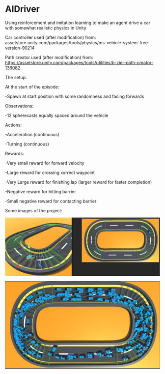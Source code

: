 # AIDriver
Using reinforcement and imitation learning to make an agent drive a car with somewhat realistic physics in Unity

Car controller used (after modification) from: assetstore.unity.com/packages/tools/physics/ms-vehicle-system-free-version-90214

Path creator used (after modification) from: https://assetstore.unity.com/packages/tools/utilities/b-zier-path-creator-136082

The setup:

At the start of the episode:

-Spawn at start position with some randomness and facing forwards


Observations:

-12 spherecasts equally spaced around the vehicle


Actions:

-Acceleration (continuous)

-Turning (continuous)


Rewards:

-Very small reward for forward velocity

-Large reward for crossing xorrect waypoint

-Very Large reward for finishing lap (larger reward for faster completion)

-Negative reward for hitting barrier

-Small negative reward for contacting barrier


Some images of the project:

![alt text](https://github.com/Jonathon-A/AIDriver/blob/main/Images/CarRays.png)

![alt text](https://github.com/Jonathon-A/AIDriver/blob/main/Images/CarTraining.png)
